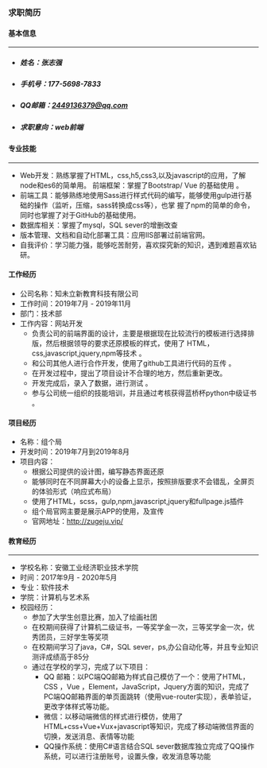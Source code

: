 ### 求职简历

#### 基本信息

------

- ##### 	姓名：张志强

- ##### 	手机号：177-5698-7833

- ##### 	QQ邮箱：2449136379@qq.com

- ##### 	求职意向：web前端

#### 专业技能

---

- Web开发：熟练掌握了HTML，css,h5,css3,以及javascript的应用，了解node和es6的简单用。  前端框架：掌握了Bootstrap/ Vue 的基础使用 。  
- 前端工具：能够熟练地使用Sass进行样式代码的编写，能够使用gulp进行基础的操作（监听，压缩，sass转换成css等），也掌  握了npm的简单的命令，同时也掌握了对于GitHub的基础使用。
- 数据库相关：掌握了mysql，SQL sever的增删改查 
- 版本管理、文档和自动化部署工具：应用IIS部署过前端官网。 
-  自我评价：学习能力强，能够吃苦耐劳，喜欢探究新的知识，遇到难题喜欢钻研。

#### 工作经历

- 公司名称：知未立新教育科技有限公司	
- 工作时间：2019年7月 - 2019年11月
- 部门：技术部
- 工作内容：网站开发
  - 负责公司的前端界面的设计，主要是根据现在比较流行的模板进行选择排版，然后根据领导的要求还原模板的样式，使用了  HTML，css,javascript,jquery,npm等技术  。
  - 和公司其他人进行合作开发，使用了github工具进行代码的互传 。
  - 在开发过程中，提出了项目设计不合理的地方，然后重新更改。  
  - 开发完成后，录入了数据，进行测试 。
  - 参与公司统一组织的技能培训，并且通过考核获得蓝桥杯python中级证书  。

#### 项目经历

- 名称：组个局
- 开发时间：2019年7月到2019年8月
- 项目内容：
  - 根据公司提供的设计图，编写静态界面还原  
  - 能够同时在不同屏幕大小的设备上显示，按照排版要求不会错乱，全屏页的体验形式（响应式布局）  
  - 使用了HTML，scss，gulp,npm,javascript,jquery和fullpage.js插件  
  - 组个局官网主要是展示APP的使用，及宣传  
  - 官网地址：http://zugeju.vip/

#### 教育经历

---

- 学校名称：安徽工业经济职业技术学院
- 时间：2017年9月 - 2020年5月
- 专业：软件技术
- 学院：计算机与艺术系
- 校园经历：
  - 参加了大学生创意比赛，加入了绘画社团  
  - 在校期间获得了计算机二级证书，一等奖学金一次，三等奖学金一次，优秀团员，三好学生等奖项  
  - 在校期间学习了java，C#，SQL sever，ps,办公自动化等，并且专业知识测评成绩高于85分  
  - 通过在学校的学习，完成了以下项目：  
    - QQ 邮箱：以PC端QQ邮箱为样式自己模仿了一个：使用了HTML，CSS ，Vue ，Element，JavaScript，Jquery方面的知识，完成了PC端QQ邮箱界面的单页面跳转（使用vue-router实现），表单验证，更改字体样式等功能。
    - 微信：以移动端微信的样式进行模仿，使用了HTML+css+Vue+Vux+javascript等知识，完成了移动端微信界面的切换，发送消息、表情等功能  
    - QQ操作系统：使用C#语言结合SQL sever数据库独立完成了QQ操作系统，可以进行注册账号，设置头像，收发消息等功能  



